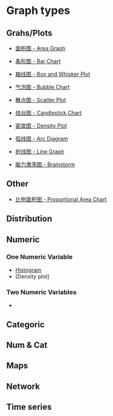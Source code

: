 # Graph types

## Grahs/Plots

- [面积图 - Area Graph](area_graph.md)
- [条形图 - Bar Chart](bar_chart.md)
- [箱线图 - Box and Whisker Plot](box_whisker.md)
- [气泡图 - Bubble Chart](bubble_chart.md)
- [散点图 - Scatter Plot](scatter_plot.md)
- [烛台图 - Candlestick Chart](candlestick.md)
- [密度图 - Density Plot](density_plot.md)





- [弧线图 - Arc Diagram](arc.md)
- [折线图 - Line Graph](line_graph.md)
- [脑力激荡图 - Brainstorm](brainstorm.md)

## Other

- [比例面积图 - Proportional Area Chart](proportional_area.md)

## Distribution



## Numeric

### One Numeric Variable

- [Histogram](histogram.md)
- [Density plot]

### Two Numeric Variables

- 

## Categoric

## Num & Cat

## Maps

## Network

## Time series
